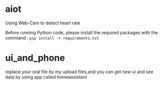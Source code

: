 # aiot
Using Web-Cam to detect heart rate

Before running Python code, please install the required packages with the command :
`pip install -r requirements.txt`

# ui_and_phone

replace your oral file by my upload files,and you can get new ui and see data by using app called homeassistant

